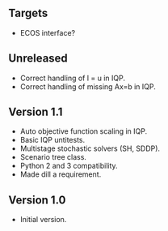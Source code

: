 Targets
-------
* ECOS interface?

Unreleased
----------
* Correct handling of l = u in IQP.
* Correct handling of missing Ax=b in IQP.

Version 1.1
-----------
* Auto objective function scaling in IQP.
* Basic IQP untitests.
* Multistage stochastic solvers (SH, SDDP).
* Scenario tree class.
* Python 2 and 3 compatibility.
* Made dill a requirement.

Version 1.0
-----------
* Initial version.
